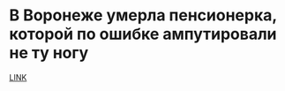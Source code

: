 # В Воронеже умерла пенсионерка, которой по ошибке ампутировали не ту ногу



[LINK](https://varlamov.ru/3167330.html)